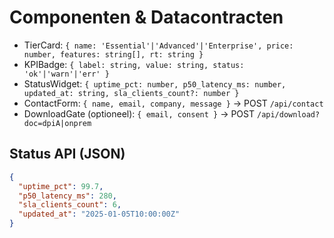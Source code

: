 # Componenten & Datacontracten

- TierCard: `{ name: 'Essential'|'Advanced'|'Enterprise', price: number, features: string[], rt: string }`
- KPIBadge: `{ label: string, value: string, status: 'ok'|'warn'|'err' }`
- StatusWidget: `{ uptime_pct: number, p50_latency_ms: number, updated_at: string, sla_clients_count?: number }`
- ContactForm: `{ name, email, company, message }` → POST `/api/contact`
- DownloadGate (optioneel): `{ email, consent }` → POST `/api/download?doc=dpiA|onprem`

## Status API (JSON)
```json
{
  "uptime_pct": 99.7,
  "p50_latency_ms": 280,
  "sla_clients_count": 6,
  "updated_at": "2025-01-05T10:00:00Z"
}
```
